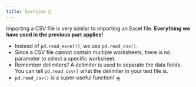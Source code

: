 ```yaml
---
title: Overview 🧠
---
```


Importing a CSV file is very similar to importing an Excel file. **Everything we have used in the previous part applies!**

- Instead of `pd.read_excel()`, we use `pd.read_csv()`.
- Since a CSV file cannot contain multiple worksheets, there is no parameter to select a specific worksheet.
- Remember delimiters? A delimiter is used to separate the data fields. You can tell `pd.read_csv()` what the delimiter in your text file is.
- `pd.read_csv()` is a super-useful function! 🛸
